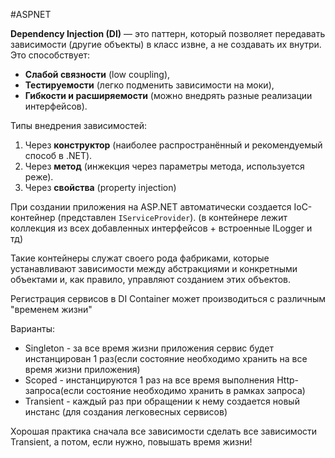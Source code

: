 #ASPNET 

**Dependency Injection (DI)** — это паттерн, который позволяет передавать зависимости (другие объекты) в класс извне, а не создавать их внутри. Это способствует:
- **Слабой связности** (low coupling),    
- **Тестируемости** (легко подменить зависимости на моки),    
- **Гибкости и расширяемости** (можно внедрять разные реализации интерфейсов).

Типы внедрения зависимостей:
1. Через **конструктор** (наиболее распространённый и рекомендуемый способ в .NET).    
2. Через **метод** (инжекция через параметры метода, используется реже).
3. Через **свойства** (property injection)

При создании приложения на ASP.NET автоматически создается IoC-контейнер (представлен `IServiceProvider`). (в контейнере лежит коллекция из всех добавленных интерфейсов + встроенные ILogger и тд)

Такие контейнеры служат своего рода фабриками, которые устанавливают зависимости между абстракциями и конкретными объектами и, как правило, управляют созданием этих объектов.

Регистрация сервисов в DI Container может производиться с различным "временем жизни"

Варианты:
- Singleton - за все время жизни приложения сервис будет инстанцирован 1 раз(если состояние необходимо хранить на все время жизни приложения)
- Scoped - инстанцируются 1 раз на все время выполнения Http-запроса(если состояние необходимо хранить в рамках запроса)
- Transient - каждый раз при обращении к нему создается новый инстанс (для создания легковесных сервисов)

Хорошая практика сначала все зависимости сделать все зависимости Transient, а потом, если нужно, повышать время жизни!